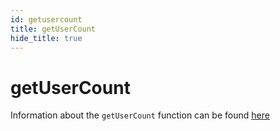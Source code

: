 ```yaml
---
id: getusercount
title: getUserCount
hide_title: true
---
```


# getUserCount

Information about the `getUserCount` function can be found [here](../emailpassword/getusercount)
